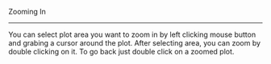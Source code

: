 Zooming In

***

You can select plot area you want to zoom in by left clicking mouse button and grabing a cursor around the plot. After selecting area, you can zoom by double clicking on it.
To go back just double click on a zoomed plot.
